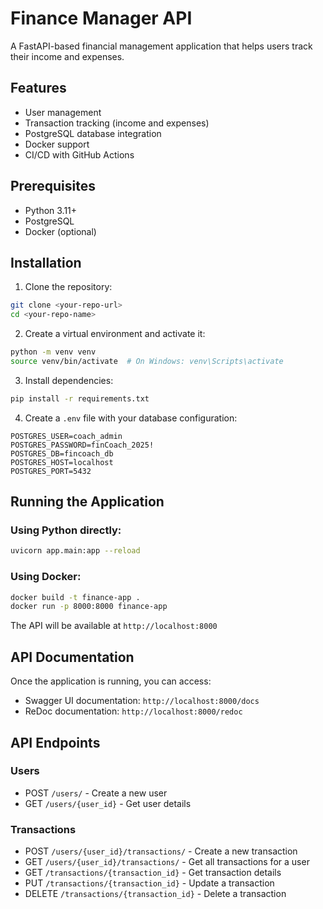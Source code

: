 # Finance Manager API

A FastAPI-based financial management application that helps users track their income and expenses.

## Features

- User management
- Transaction tracking (income and expenses)
- PostgreSQL database integration
- Docker support
- CI/CD with GitHub Actions

## Prerequisites

- Python 3.11+
- PostgreSQL
- Docker (optional)

## Installation

1. Clone the repository:
```bash
git clone <your-repo-url>
cd <your-repo-name>
```

2. Create a virtual environment and activate it:
```bash
python -m venv venv
source venv/bin/activate  # On Windows: venv\Scripts\activate
```

3. Install dependencies:
```bash
pip install -r requirements.txt
```

4. Create a `.env` file with your database configuration:
```
POSTGRES_USER=coach_admin
POSTGRES_PASSWORD=finCoach_2025!
POSTGRES_DB=fincoach_db
POSTGRES_HOST=localhost
POSTGRES_PORT=5432
```

## Running the Application

### Using Python directly:

```bash
uvicorn app.main:app --reload
```

### Using Docker:

```bash
docker build -t finance-app .
docker run -p 8000:8000 finance-app
```

The API will be available at `http://localhost:8000`

## API Documentation

Once the application is running, you can access:
- Swagger UI documentation: `http://localhost:8000/docs`
- ReDoc documentation: `http://localhost:8000/redoc`

## API Endpoints

### Users
- POST `/users/` - Create a new user
- GET `/users/{user_id}` - Get user details

### Transactions
- POST `/users/{user_id}/transactions/` - Create a new transaction
- GET `/users/{user_id}/transactions/` - Get all transactions for a user
- GET `/transactions/{transaction_id}` - Get transaction details
- PUT `/transactions/{transaction_id}` - Update a transaction
- DELETE `/transactions/{transaction_id}` - Delete a transaction 